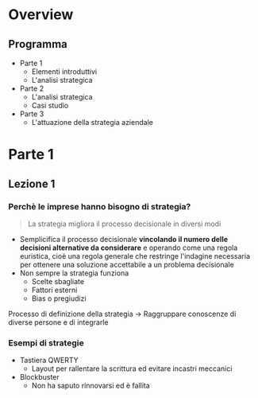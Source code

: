 # Overview
## Programma
- Parte 1
    - Elementi introduttivi
    - L'analisi strategica
- Parte 2
    - L'analisi strategica
    -  Casi studio
- Parte 3
    - L'attuazione della strategia aziendale

# Parte 1
## Lezione 1
### Perchè le imprese hanno bisogno di strategia?
> La strategia migliora il processo decisionale in diversi modi

- Semplicifica il processo decisionale **vincolando il numero delle decisioni alternative da considerare** e operando come una regola euristica, cioè una regola generale che restringe l'indagine necessaria per ottenere una soluzione accettabile a un problema decisionale
- Non sempre la strategia funziona
    - Scelte sbagliate
    - Fattori esterni
    - Bias o pregiudizi

Processo di definizione della strategia -> Raggruppare conoscenze di diverse persone e di integrarle

### Esempi di strategie
- Tastiera QWERTY
    - Layout per rallentare la scrittura ed evitare incastri meccanici
- Blockbuster
    - Non ha saputo rinnovarsi ed è fallita
